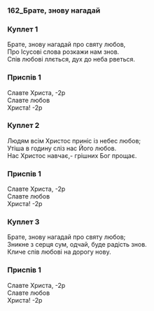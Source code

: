 ### 162_Брате, знову нагадай
### Куплет 1
Брате, знову нагадай про святу любов, <br/>Про Ісусові слова розкажи нам знов. <br/>Спів любові ллється, дух до неба рветься.
### Приспів 1
Славте Христа, -2р<br/>Славте любов <br/>Христа! -2р
### Куплет 2
Людям всім Христос приніс із небес любов;<br/>Утіша в годину сліз нас Його любов.<br/>Нас Христос навчає,- грішних Бог прощає.
### Приспів 1
Славте Христа, -2р<br/>Славте любов <br/>Христа! -2р
### Куплет 3
Брате, знову нагадай про святу любов; <br/>Зникне з серця сум, одчай, буде радість знов. <br/>Кличе спів любові на дорогу нову.
### Приспів 1
Славте Христа, -2р<br/>Славте любов <br/>Христа! -2р
